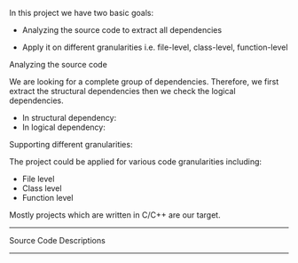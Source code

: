 

In this project we have two basic goals:
   -	Analyzing the source code to extract all dependencies
   
   -	Apply it on different granularities i.e. file-level, class-level, function-level
   
Analyzing the source code

We are looking for a complete group of dependencies. Therefore, we first extract the structural dependencies then we check the logical dependencies.

   -	In structural dependency: 
   -	In logical dependency:
   
Supporting different granularities: 

The project could be applied for various code granularities including:

   -	File level
   -	Class level
   -	Function level
   
Mostly projects which are written in C/C++ are our target.

------------------------------------------------------------------------------------------------------------------------

Source Code Descriptions

------------------------------------------------------------------------------------------------------------------------









